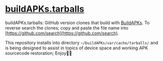 # [buildAPKs.tarballs](https://github.com/BuildAPKs/buildAPKs.tarballs)

buildAPKs.tarballs:  GitHub version clones that build with [BuildAPKs](https://github.com/BuildAPKs).  To reverse search the clones; copy and paste the file name into [https://github.com/search](https://github.com/search).

This repository installs into directory  `~/buildAPKs/var/cache/tarballs/` and is being designed to assist in topics of device space and working APK sourcecode restoration;  Enjoy🎵🎶 
<!--buildAPKs.tarballs README.md EOF-->
